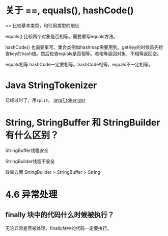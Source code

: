 # 关于 ==, equals(), hashCode()

== 比较基本类型，和引用类型的地址

equals() 比较两个对象是否相等。需要重写equals方法。

hashCode() 也需要重写。集合类例如hashmap需要用到。getKey的时候首先检查key的hash值。然后检查equals是否相等。若相等返回对象，不相等返回空。

equals相等 hashCode一定要相等。hashCode相等，equals不一定相等。

# Java StringTokenizer

已经过时了，用`split`。
[java7_tokenizer](https://docs.oracle.com/javase/7/docs/api/java/util/StringTokenizer.html)

# String, StringBuffer 和 StringBuilder有什么区别？

StringBuffer线程安全

StringBuilder线程不安全

效率方面
StringBuilder > StringBuffer > String

# 4.6 异常处理

## finally 块中的代码什么时候被执行？

无论异常是否被处理，finally块中的代码一定要执行。

